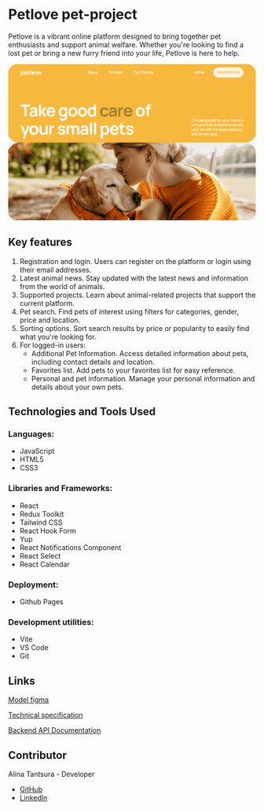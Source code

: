 # Petlove pet-project

Petlove is a vibrant online platform designed to bring together pet enthusiasts and support animal welfare. Whether you're looking to find a lost pet or bring a new furry friend into your life, Petlove is here to help.

![Home page](./public/HomePage.png)

## Key features

1. Registration and login. Users can register on the platform or login using their email addresses.
2. Latest animal news. Stay updated with the latest news and information from the world of animals.
3. Supported projects. Learn about animal-related projects that support the current platform.
4. Pet search. Find pets of interest using filters for categories, gender, price and location.
5. Sorting options. Sort search results by price or popularity to easily find what you're looking for.
6. For logged-in users:
   - Additional Pet Information. Access detailed information about pets, including contact details and location.
   - Favorites list. Add pets to your favorites list for easy reference.
   - Personal and pet information. Manage your personal information and details about your own pets.

## Technologies and Tools Used

### Languages:

- JavaScript
- HTML5
- CSS3

### Libraries and Frameworks:

- React
- Redux Toolkit
- Tailwind CSS
- React Hook Form
- Yup
- React Notifications Component
- React Select
- React Calendar

### Deployment:

- Github Pages

### Development utilities:

- Vite
- VS Code
- Git

## Links

[Model figma](https://www.figma.com/file/puMNfZVg4YI8UZoJ1QiLLi/Petl%F0%9F%92%9Bve?type=design&node-id=55838-750&mode=design&t=Xg1IwIcKebTl5xGs-0)

[Technical specification](https://docs.google.com/spreadsheets/d/1DmQUeGZy_oaXN6yn69ORLzou1ZQRyTMlrAqPSit_clw/edit?gid=1134921873#gid=1134921873)

[Backend API Documentation](https://petlove.b.goit.study/api-docs/)

## Contributor

Alina Tantsura - Developer

- [GitHub](https://github.com/AlinaTantsura)
- [LinkedIn](https://www.linkedin.com/in/alina-tantsura/)
